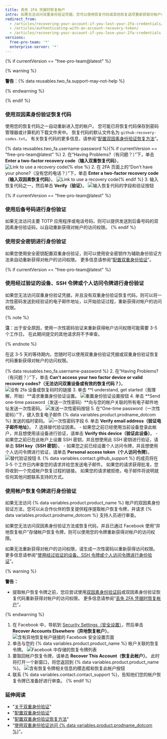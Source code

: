 ```yaml
---
title: 丢失 2FA 凭据时恢复帐户
intro: 如果无法访问双重身份验证凭据，您可以使用恢复代码或其他恢复选项重新获取对帐户的访问权限。
redirect_from:
  - /articles/recovering-your-account-if-you-lost-your-2fa-credentials/
  - /articles/authenticating-with-an-account-recovery-token/
  - /articles/recovering-your-account-if-you-lose-your-2fa-credentials
versions:
  free-pro-team: '*'
  enterprise-server: '*'
---
```


{% if currentVersion == "free-pro-team@latest" %}

{% warning %}

**警告**：{% data reusables.two_fa.support-may-not-help %}

{% endwarning %}

{% endif %}

### 使用双因素身份验证恢复代码

使用您的恢复代码之一自动重新进入您的帐户。 您可能已将恢复代码保存到密码管理器或计算机的下载文件夹中。 恢复代码的默认文件名为 `github-recovery-codes.txt`。 有关恢复代码的更多信息，请参阅“[配置双因素身份验证恢复方法](/articles/configuring-two-factor-authentication-recovery-methods#downloading-your-two-factor-authentication-recovery-codes)”。

{% data reusables.two_fa.username-password %}{% if currentVersion == "free-pro-team@latest" %}
2. 在“Having Problems?（有问题？）”下，单击 **Enter a two-factor recovery code（输入双重恢复代码）**。 ![Link to use a recovery code](/assets/images/help/2fa/2fa-recovery-code-link.png){% else %}
2. 在 2FA 页面上的“Don't have your phone?（没有您的电话？）”下，单击 **Enter a two-factor recovery code（输入双因素恢复代码）**。 ![Link to use a recovery code](/assets/images/help/2fa/2fa_recovery_dialog_box.png){% endif %}
3. 输入恢复代码之一，然后单击 **Verify（验证）**。 ![输入恢复代码的字段和验证按钮](/assets/images/help/2fa/2fa-type-verify-recovery-code.png)

{% if currentVersion == "free-pro-team@latest" %}
### 使用后备号码进行身份验证

如果无法访问主要 TOTP 应用程序或电话号码，则可以提供发送到后备号码的双因素身份验证码，以自动重新获得对帐户的访问权限。
{% endif %}

### 使用安全密钥进行身份验证

如果您使用安全密钥配置双重身份验证，则可以使用安全密钥作为辅助身份验证方法来自动重新获得对帐户的访问权限。 更多信息请参阅“[配置双重身份验证](/articles/configuring-two-factor-authentication#configuring-two-factor-authentication-using-a-security-key)”。

{% if currentVersion == "free-pro-team@latest" %}
### 使用经过验证的设备、SSH 令牌或个人访问令牌进行身份验证
如果您无法访问双重身份验证凭据，并且没有双重身份验证恢复代码，则可以将一次性密码发送到经验证的电子邮件地址，以开始验证过程，重新获得对帐户的访问权限。

{% note %}

**注**：出于安全原因，使用一次性密码验证来重新获得帐户访问权限可能需要 3-5 个工作日。 在此期间提交的其他请求将不予审查。

{% endnote %}

在这 3-5 天的等待期内，您随时可以使用双重身份验证凭据或双重身份验证恢复代码重新获得对帐户的访问权限。

{% data reusables.two_fa.username-password %}
2. 在“Having Problems?（有问题？）”下，单击 **Can't access your two factor device or valid recovery codes?（无法访问双重设备或有效的恢复代码？）**。 ![没有 2fa 设备或恢复码时的链接](/assets/images/help/2fa/no-access-link.png)
3. 单击 **I understand, get started（我理解，开始）**请求重置身份验证设置。 ![重置身份验证设置按钮](/assets/images/help/2fa/reset-auth-settings.png)
4. 单击 **Send one-time password（发送一次性密码）**向与您的帐户关联的所有电子邮件地址发送一次性密码。 ![发送一次性密码按钮](/assets/images/help/2fa/send-one-time-password.png)
5. 在“One-time password（一次性密码）”下，键入恢复电子邮件 {% data variables.product.prodname_dotcom %} 发送的临时密码。 ![一次性密码字段](/assets/images/help/2fa/one-time-password-field.png)
6. 单击 **Verify email address（验证电子邮件地址）**。
7. 选择替代验证因素。
    - 如果您之前已经使用当前设备登录此帐户，并且想使用该设备进行验证，请单击 **Verify this device（验证此设备）**。
    - 如果您之前已在此帐户上设置 SSH 密钥，并且想使用此 SSH 密钥进行验证，请单击 **SSH key（SSH 密钥）**。
    - 如果您之前已经设置个人访问令牌，并且想使用个人访问令牌进行验证，请单击 **Personal access token（个人访问令牌）**。 ![替代验证按钮](/assets/images/help/2fa/alt-verifications.png)
8. {% data variables.contact.github_support %} 的成员将在 3-5 个工作日内审查您的请求并给您发送电子邮件。 如果您的请求获得批准，您将收到一个完成帐户恢复过程的链接。 如果您的请求被拒绝，电子邮件将说明就任何其他问题联系支持的方式。

### 使用帐户恢复令牌进行身份验证

如果无法访问 {% data variables.product.product_name %} 帐户的双因素身份验证方法，您可以从合作伙伴的恢复提供程序提取帐户恢复令牌，并请求 {% data variables.product.prodname_dotcom %} 支持人员进行审查。

如果您无法访问双因素身份验证方法或恢复代码，并且已通过 Facebook 使用“异地恢复帐户”存储帐户恢复令牌，则可以使用您的令牌重新获得对帐户的访问权限。

如果无法重新获得对帐户的访问权限，请生成一次性密码以重新获得访问权限。 更多信息请参阅“[使用经过验证的设备、SSH 令牌或个人访问令牌进行身份验证](#authenticating-with-a-verified-device-ssh-token-or-personal-access-token)”。

{% warning %}

**警告：**
- 提取帐户恢复令牌之前，您应尝试使用[双因素身份验证码](/articles/accessing-github-using-two-factor-authentication)或双因素身份验证恢复代码重新获得对帐户的访问权限。 更多信息请参阅“[丢失 2FA 凭据时恢复帐户](/articles/recovering-your-account-if-you-lose-your-2fa-credentials)”。

{% endwarning %}

1. 在 Facebook 中，导航到 [Security Settings（安全设置）](https://www.facebook.com/settings?tab=security)，然后单击 **Recover Accounts Elsewhere（异地恢复帐户）**。 ![含有异地恢复帐户链接的 Facebook 安全设置页面](/assets/images/help/settings/security-facebook-security-settings-page.png)
2. 单击与您的 {% data variables.product.product_name %} 帐户关联的恢复令牌。 ![Facebook 中存储的恢复令牌列表](/assets/images/help/settings/security-github-rae-token-on-facebook.png)
3. 要取回帐户恢复令牌，请单击 **Recover This Account（恢复此帐户）**。 此时将打开一个新窗口，将您返回到 {% data variables.product.product_name %}。 ![含有恢复令牌相关信息的模态框和恢复此帐户按钮](/assets/images/help/settings/security-recover-account-facebook.png)
4. 联系 {% data variables.contact.contact_support %}，告知他们您的帐户恢复令牌已准备好进行审查。
{% endif %}

### 延伸阅读

- "[关于双重身份验证](/articles/about-two-factor-authentication)"
- "[配置双重身份验证](/articles/configuring-two-factor-authentication)"
- "[配置双重身份验证恢复方法](/articles/configuring-two-factor-authentication-recovery-methods)"
- “[使用双重身份验证访问 {% data variables.product.prodname_dotcom %}](/articles/accessing-github-using-two-factor-authentication)”。
